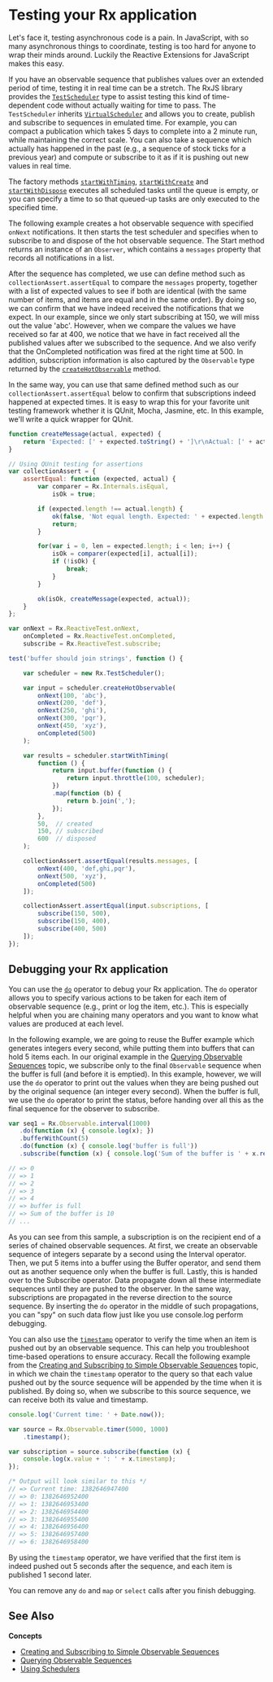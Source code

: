 # Testing your Rx application #

Let's face it, testing asynchronous code is a pain.  In JavaScript, with so many asynchronous things to coordinate, testing is too hard for anyone to wrap their minds around.  Luckily the Reactive Extensions for JavaScript makes this easy.

If you have an observable sequence that publishes values over an extended period of time, testing it in real time can be a stretch. The RxJS library provides the [`TestScheduler`](https://github.com/Reactive-Extensions/RxJS/blob/master/doc/api/testing/testscheduler.md) type to assist testing this kind of time-dependent code without actually waiting for time to pass. The `TestScheduler` inherits [`VirtualScheduler`](https://github.com/Reactive-Extensions/RxJS/blob/master/doc/api/schedulers/virtualtimescheduler.md) and allows you to create, publish and subscribe to sequences in emulated time. For example, you can compact a publication which takes 5 days to complete into a 2 minute run, while maintaining the correct scale. You can also take a sequence which actually has happened in the past (e.g., a sequence of stock ticks for a previous year) and compute or subscribe to it as if it is pushing out new values in real time.

The factory methods [`startWithTiming`](https://github.com/Reactive-Extensions/RxJS/blob/master/doc/api/testing/testscheduler.md#rxtestschedulerprototypestartwithtimingcreate-created-subscribed-disposed), [`startWithCreate`](https://github.com/Reactive-Extensions/RxJS/blob/master/doc/api/testing/testscheduler.md#rxtestschedulerprototypestartwithcreatecreate) and [`startWithDispose`](https://github.com/Reactive-Extensions/RxJS/blob/master/doc/api/testing/testscheduler.md#rxtestschedulerprototypestartwithdisposecreate-disposed) executes all scheduled tasks until the queue is empty, or you can specify a time to so that queued-up tasks are only executed to the specified time.

The following example creates a hot observable sequence with specified `onNext` notifications. It then starts the test scheduler and specifies when to subscribe to and dispose of the hot observable sequence. The Start method returns an instance of an `Observer`, which contains a `messages` property that records all notifications in a list.

After the sequence has completed, we use can define method such as `collectionAssert.assertEqual` to compare the `messages` property, together with a list of expected values to see if both are identical (with the same number of items, and items are equal and in the same order). By doing so, we can confirm that we have indeed received the notifications that we expect. In our example, since we only start subscribing at 150, we will miss out the value 'abc'. However, when we compare the values we have received so far at 400, we notice that we have in fact received all the published values after we subscribed to the sequence. And we also verify that the OnCompleted notification was fired at the right time at 500. In addition, subscription information is also captured by the `Observable` type returned by the [`createHotObservable`](https://github.com/Reactive-Extensions/RxJS/blob/master/doc/api/testing/testscheduler.md#rxtestschedulerprototypecreatehotobservableargs) method.

In the same way, you can use that same defined method such as our `collectionAssert.assertEqual` below to confirm that subscriptions indeed happened at expected times.  It is easy to wrap this for your favorite unit testing framework whether it is QUnit, Mocha, Jasmine, etc.  In this example, we'll write a quick wrapper for QUnit.

```js
function createMessage(actual, expected) {
    return 'Expected: [' + expected.toString() + ']\r\nActual: [' + actual.toString() + ']';
}

// Using QUnit testing for assertions
var collectionAssert = {
    assertEqual: function (expected, actual) {
        var comparer = Rx.Internals.isEqual,
            isOk = true;

        if (expected.length !== actual.length) {
            ok(false, 'Not equal length. Expected: ' + expected.length + ' Actual: ' + actual.length);
            return;
        }

        for(var i = 0, len = expected.length; i < len; i++) {
            isOk = comparer(expected[i], actual[i]);
            if (!isOk) {
                break;
            }
        }

        ok(isOk, createMessage(expected, actual));
    }
};

var onNext = Rx.ReactiveTest.onNext,
    onCompleted = Rx.ReactiveTest.onCompleted,
    subscribe = Rx.ReactiveTest.subscribe;

test('buffer should join strings', function () {

    var scheduler = new Rx.TestScheduler();

    var input = scheduler.createHotObservable(
        onNext(100, 'abc'),
        onNext(200, 'def'),
        onNext(250, 'ghi'),
        onNext(300, 'pqr'),
        onNext(450, 'xyz'),
        onCompleted(500)
    );

    var results = scheduler.startWithTiming(
        function () {
            return input.buffer(function () {
                return input.throttle(100, scheduler);
            })
            .map(function (b) {
                return b.join(',');
            });
        },
        50,  // created
        150, // subscribed
        600  // disposed
    );

    collectionAssert.assertEqual(results.messages, [
        onNext(400, 'def,ghi,pqr'),
        onNext(500, 'xyz'),
        onCompleted(500)
    ]);

    collectionAssert.assertEqual(input.subscriptions, [
        subscribe(150, 500),
        subscribe(150, 400),
        subscribe(400, 500)
    ]);
});
```

## Debugging your Rx application ##

You can use the [`do`](https://github.com/Reactive-Extensions/RxJS/blob/master/doc/api/core/observable.md#rxobservableprototypedoobserver--onnext-onerror-oncompleted) operator to debug your Rx application. The `do` operator allows you to specify various actions to be taken for each item of observable sequence (e.g., print or log the item, etc.). This is especially helpful when you are chaining many operators and you want to know what values are produced at each level.

In the following example, we are going to reuse the Buffer example which generates integers every second, while putting them into buffers that can hold 5 items each. In our original example in the [Querying Observable Sequences](querying.md) topic, we subscribe only to the final `Observable` sequence when the buffer is full (and before it is emptied). In this example, however, we will use the `do` operator to print out the values when they are being pushed out by the original sequence (an integer every second). When the buffer is full, we use the `do` operator to print the status, before handing over all this as the final sequence for the observer to subscribe.

```js
var seq1 = Rx.Observable.interval(1000)
   .do(function (x) { console.log(x); })
   .bufferWithCount(5)
   .do(function (x) { console.log('buffer is full'))
   .subscribe(function (x) { console.log('Sum of the buffer is ' + x.reduce(function (acc, x) { return acc + x; }, 0)); });

// => 0
// => 1
// => 2
// => 3
// => 4
// => buffer is full
// => Sum of the buffer is 10
// ...
```

As you can see from this sample, a subscription is on the recipient end of a series of chained observable sequences. At first, we create an observable sequence of integers separate by a second using the Interval operator. Then, we put 5 items into a buffer using the Buffer operator, and send them out as another sequence only when the buffer is full. Lastly, this is handed over to the Subscribe operator. Data propagate down all these intermediate sequences until they are pushed to the observer. In the same way, subscriptions are propagated in the reverse direction to the source sequence. By inserting the `do` operator in the middle of such propagations, you can "spy" on such data flow just like you use console.log  perform debugging.

You can also use the [`timestamp`](https://github.com/Reactive-Extensions/RxJS/blob/master/doc/api/core/observable.md#rxobservableprototypetimestampscheduler) operator to verify the time when an item is pushed out by an observable sequence. This can help you troubleshoot time-based operations to ensure accuracy. Recall the following example from the [Creating and Subscribing to Simple Observable Sequences](creating.md) topic, in which we chain the `timestamp` operator to the query so that each value pushed out by the source sequence will be appended by the time when it is published. By doing so, when we subscribe to this source sequence, we can receive both its value and timestamp.

```js
console.log('Current time: ' + Date.now());

var source = Rx.Observable.timer(5000, 1000)
    .timestamp();

var subscription = source.subscribe(function (x) {
    console.log(x.value + ': ' + x.timestamp);
});

/* Output will look similar to this */
// => Current time: 1382646947400
// => 0: 1382646952400
// => 1: 1382646953400
// => 2: 1382646954400
// => 3: 1382646955400
// => 4: 1382646956400
// => 5: 1382646957400
// => 6: 1382646958400
```

By using the `timestamp` operator, we have verified that the first item is indeed pushed out 5 seconds after the sequence, and each item is published 1 second later.

You can remove any `do` and `map` or `select` calls after you finish debugging.

## See Also ##

**Concepts**
- [Creating and Subscribing to Simple Observable Sequences](creating.md)
- [Querying Observable Sequences](querying.md)
- [Using Schedulers](schedulers.md)
